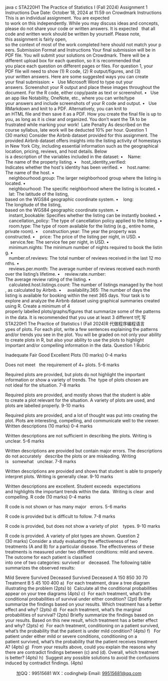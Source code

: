 java c
STA220H1 The Practice of Statistics I (Fall 2024)
Assignment 1 Instructions
Due Date: October 18, 2024 at 11:59 on Crowdmark
Instructions
This is an individual assignment. You are expected to work on this independently. While you may discuss ideas and concepts, please do not share your code or written answers. It is expected   that all code and written work should be written by yourself. Please note, this assignment is fairly open, so the context of most of the work completed here should not match your peers.
Submission Format and Instructions
Your final submission will be in PDF file. You will submit your solutions on Crowdmark. There will be a different upload box for each question, so it is recommended that you place each question on different pages or files.
For question 1, your PDF file will need to show (1) R code, (2) R output/figures, and (3) your written answers. Here are some suggested ways you can create your final submission:
•   Use Microsoft Word to type out your answers. Screenshot your R output and place these images throughout the document. For the R code, either copy/paste as text or screenshot.
•   Use an app like Notability, OneNote, etc., where you can write/type your answers and include screenshots of your R code and output.
•   Use RMarkdown and knit to a PDF. Alternatively, you can knit to an HTML file and then save it as a PDF.
How you create the final file is up to you, as long as it is clear and organized. You don’t want the TA to be frustrated while marking your work! 
Late Penalty
As described on the course syllabus, late work will be deducted 10% per hour.
Question 1 (30 marks)
Consider the Airbnb dataset provided for this assignment. The provided Airbnb dataset offers insights into the listing activity of homestays in New York City, including essential information such as the geographical location, pricing, reviews, and host details. Below is a description of the variables included in the dataset:
•    Name: The name of the property listing.
•    host_identity_verified: Indicates whether the host's identity has been verified.
•    host.name: The name of the host.
•    neighbourhood.group: The larger neighborhood group where the listing is located.
•    neighbourhood: The specific neighborhood where the listing is located.
•    lat: The latitude of the listing, based on the WGS84 geographic coordinate system.
•    long: The longitude of the listing, based on the WGS84 geographic coordinate system.
•    instant_bookable: Specifies whether the listing can be instantly booked.
•    cancellation_policy: The type of cancellation policy applied to the listing.
•    room.type: The type of room available for the listing (e.g., entire home, private room).
•    construction.year: The year the property was constructed.
•    price: The price of the listing per night, in USD.
•     service.fee: The service fee per night, in USD.
•    minimum.nights: The minimum number of nights required to book the listing.
•    number.of.reviews: The total number of reviews received in the last 12 months.
•    reviews.per.month: The average number of reviews received each month over the listing’s lifetime.
•    review.rate.number: The average review rating of the listing.
•    calculated.host.listings.count: The number of listings managed by the host, as calculated by Airbnb.
•     availability.365: The number of days the listing is available for booking within the next 365 days.
Your task is to explore and analyze the Airbnb dataset using graphical summaries created using R. Create a minimum of 4 properly labelled plots/graphs/figures that summarize some of the patterns in the data. It is recommended that you use at least 3 different t代 写STA220H1 The Practice of Statistics I (Fall 2024)R
代做程序编程语言ypes of plots. For each plot, write a few sentences explaining the patterns and/or trends you see in the plot.
You will be graded on not only your ability to create plots in R, but also your ability to use the plots to highlight important and/or compelling information in the data.
Question 1 Rubric

Inadequate
Fair
Good
Excellent
Plots (10 marks)
0-4 marks

Does not meet   the requirement of 4+ plots.
5-6 marks

Required plots
are provided, but
plots do not
highlight the important
information or show a variety of trends. The  type of plots
chosen are not ideal for the
situation.
7-8 marks

Required plots
are provided,
and mostly
shows that the
student is able to create a plot
relevant for the
situation. A
variety of plots are used, and
plots are labelled properly.
9-10 marks

Required plots are provided,
and a lot of
thought was put into creating the plot. Plots are
interesting,
compelling, and communicate
well to the viewer.
Written
descriptions (10 marks)
0-4 marks

Written
descriptions are not sufficient in describing the
plots. Writing is unclear.
5-6 marks

Written
descriptions are provided but
contain major errors. The
descriptions do not accurately   describe the
plots or are
misleading. Writing is   somewhat   unclear.
7-8 marks

Written
descriptions are provided and
shows that
student is able to properly
interpret plots. Writing is
generally clear.
9-10 marks

Written
descriptions are excellent.
Student exceeds  expectations and highlights the
important trends within the data.  Writing is clear  and compelling.
R code (10 marks)
0-4 marks

R code is not shown or has many major   errors.
5-6 marks

R code is
provided but is difficult to
follow.
7-8 marks

R code is
provided, but
does not show a variety of plot    types.
9-10 marks

R code is
provided. A
variety of plot
types are shown.
Question 2 (30 marks)
Consider a study evaluating the effectiveness of two treatments (A and B) for a particular disease. The effectiveness of these treatments is measured under two different conditions: mild and severe. The outcome for each patient is classified into one of two categories: survived or   deceased. The following table summarizes the observed results:

Mild
Severe
Survived
Deceased
Survived
Deceased
A
150
850
30
70
Treatment
B
5
45
100
400
a)  For each treatment, draw a tree diagram illustrating the problem (2pts)
b)  Calculate all the conditional probabilities appear on your tree diagrams (4pts)
c)  For each treatment, what’s the conditional probabilities of survival under either
condition? (2pt) Briefly summarize the findings based on your results. Which treatment has a better effect and why? (2pts)
d)  For each treatment, what’s the marginal probabilities of survival? (2pts) Briefly
summarize the findings based on your results. Based on this new result, which treatment has a better effect and why? (2pts)
e)  For each treatment, conditioning on a patient survived, what’s the probability that the patient is under mild condition? (4pts)
f)   For patient under either mild or severe conditions, conditioning on a patient survived, what’s the probability that the patient receives treatment A? (4pts)
g)  From your results above, could you explain the reasons why there are contradict findings
between (c) and (d). Overall, which treatment is better? (4pts)
h)  Suggest any possible solutions to avoid the confusions induced by contradict findings. (4pts)

         
加QQ：99515681  WX：codinghelp  Email: 99515681@qq.com
